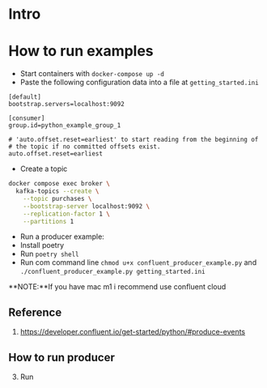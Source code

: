 # Intro


# How to run examples

* Start containers with `docker-compose up -d`
* Paste the following configuration data into a file at `getting_started.ini`
```
[default]
bootstrap.servers=localhost:9092

[consumer]
group.id=python_example_group_1

# 'auto.offset.reset=earliest' to start reading from the beginning of
# the topic if no committed offsets exist.
auto.offset.reset=earliest
```
* Create a topic
``` bash
docker compose exec broker \
  kafka-topics --create \
    --topic purchases \
    --bootstrap-server localhost:9092 \
    --replication-factor 1 \
    --partitions 1
```
* Run a producer example:
* Install poetry
* Run `poetry shell`
* Run com command line `chmod u+x confluent_producer_example.py` and `./confluent_producer_example.py getting_started.ini`

**NOTE:**If you have mac m1 i recommend use confluent cloud

## Reference

1. https://developer.confluent.io/get-started/python/#produce-events

## How to run producer

3. Run 